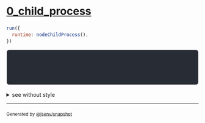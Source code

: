 # [0_child_process](../../js_assertion_error_node.test.mjs#L19)

```js
run({
  runtime: nodeChildProcess(),
})
```

![img](reject.svg)

<details>
  <summary>see without style</summary>

```console
AssertionError: actual and expect are different

actual: "foo"
expect: "bar"
  at base/client/main.mjs:3:1
```

</details>


---

<sub>
  Generated by <a href="https://github.com/jsenv/core/tree/main/packages/independent/snapshot">@jsenv/snapshot</a>
</sub>
